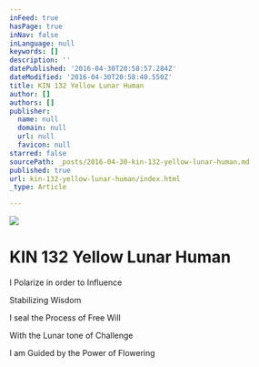 ```yaml
---
inFeed: true
hasPage: true
inNav: false
inLanguage: null
keywords: []
description: ''
datePublished: '2016-04-30T20:58:57.284Z'
dateModified: '2016-04-30T20:58:40.550Z'
title: KIN 132 Yellow Lunar Human
author: []
authors: []
publisher:
  name: null
  domain: null
  url: null
  favicon: null
starred: false
sourcePath: _posts/2016-04-30-kin-132-yellow-lunar-human.md
published: true
url: kin-132-yellow-lunar-human/index.html
_type: Article

---
```

![](https://the-grid-user-content.s3-us-west-2.amazonaws.com/f317ad3c-918d-4053-8428-7a2d5f37510d.png)

# KIN 132 Yellow Lunar Human

I Polarize in order to Influence

Stabilizing Wisdom

I seal the Process of Free Will

With the Lunar tone of Challenge

I am Guided by the Power of Flowering
